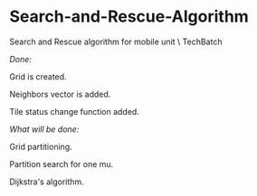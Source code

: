 # Search-and-Rescue-Algorithm
Search and Rescue algorithm for mobile unit \ TechBatch

*Done:* 

Grid is created.

Neighbors vector is added.

Tile status change function added.

*What will be done:*

Grid partitioning.

Partition search for one mu.

Dijkstra's algorithm.
